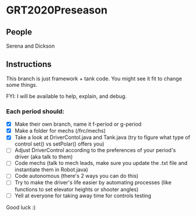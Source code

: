 # GRT2020Preseason

## People

Serena and Dickson

## Instructions

This branch is just framework + tank code. You might see it fit to change some things.

FYI: I will be available to help, explain, and debug.

### Each period should:

- [x] Make their own branch, name it f-period or g-period
- [x] Make a folder for mechs (/frc/mechs)
- [x] Take a look at DriverContol.java and Tank.java (try to figure what type of control set() vs setPolar() offers you)
- [ ] Adjust DriverControl according to the preferences of your period's driver (aka talk to them)
- [ ] Code mechs (talk to mech leads, make sure you update the .txt file and instantiate them in Robot.java)
- [ ] Code autonomous (there's 2 ways you can do this)
- [ ] Try to make the driver's life easier by automating processes (like functions to set elevator heights or shooter angles)
- [ ] Yell at everyone for taking away time for controls testing

Good luck :)
